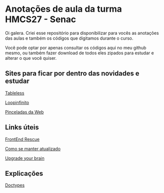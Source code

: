 # Anotações de aula da turma HMCS27 - Senac
Oi galera. Criei esse repositório para disponibilizar para vocês as anotações das aulas e também os códigos que digitamos durante o curso.

Você pode optar por apenas consultar os códigos aqui no meu github mesmo, ou também fazer download de todos eles zipados para estudar e alterar o que você quiser.


## Sites para ficar por dentro das novidades e estudar

[Tableless](http://tableless.com.br/)

[Loopinfinito](http://loopinfinito.com.br/)

[Pinceladas da Web](http://www.pinceladasdaweb.com.br/blog/)


## Links úteis

[FrontEnd Rescue](http://uptodate.frontendrescue.org/)

[Como se manter atualizado](http://oswaldoacauan.github.io/keep-up-to-date-brazuca/)

[Upgrade your brain](https://github.com/pinceladasdaweb/Upgrade-your-brain)


## Explicações
[Doctypes]()

